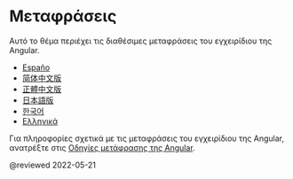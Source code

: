 # Μεταφράσεις

Αυτό το θέμα περιέχει τις διαθέσιμες μεταφράσεις του εγχειρίδιου της Angular.

*   [Espa&ntilde;o](http://docs.angular.lat) <!-- Español -->
*   [简体中文版](https://angular.cn) <!-- 简体中文版 -->
*   [正體中文版](https://angular.tw) <!-- 正體中文版 -->
*   [日本語版](https://angular.jp) <!-- 日本語版 -->
*   [한국어](https://angular.kr) <!-- 한국어 -->
*   [&Epsilon;&lambda;&lambda;&eta;&nu;&iota;&kappa;ά](https://angular-gr.web.app) <!-- Ελληνικά -->

Για πληροφορίες σχετικά με τις μεταφράσεις του εγχειρίδιου της Angular, ανατρέξτε στις [Οδηγίες μετάφρασης της Angular](guide/localizing-angular).

<!-- links -->

<!-- external links -->

<!-- end links -->

@reviewed 2022-05-21
